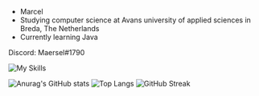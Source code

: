 - Marcel
- Studying computer science at Avans university of applied sciences in Breda, The Netherlands
- Currently learning Java

Discord: Maersel#1790

![My Skills](https://skillicons.dev/icons?i=java&theme=dark)  

![Anurag's GitHub stats](https://github-readme-stats.vercel.app/api?username=maersel&show_icons=true&theme=synthwave)
![Top Langs](https://github-readme-stats.vercel.app/api/top-langs/?username=maersel&theme=synthwave)
![GitHub Streak](https://streak-stats.demolab.com?user=Maersel&theme=synthwave)


<!---
Maersel/Maersel is a ✨ special ✨ repository because its `README.md` (this file) appears on your GitHub profile.
You can click the Preview link to take a look at your changes.
![willianrod's wakatime stats](https://github-readme-stats.vercel.app/api/wakatime?username=maersel)
--->
